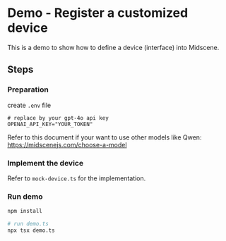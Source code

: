 # Demo - Register a customized device

This is a demo to show how to define a device (interface) into Midscene.

## Steps

### Preparation

create `.env` file

```shell
# replace by your gpt-4o api key
OPENAI_API_KEY="YOUR_TOKEN"
```

Refer to this document if your want to use other models like Qwen: https://midscenejs.com/choose-a-model

### Implement the device

Refer to `mock-device.ts` for the implementation.

### Run demo

```bash
npm install 

# run demo.ts
npx tsx demo.ts
```